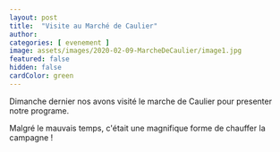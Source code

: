 ```yaml
---
layout: post
title:  "Visite au Marché de Caulier"
author: 
categories: [ evenement ]
image: assets/images/2020-02-09-MarcheDeCaulier/image1.jpg
featured: false
hidden: false
cardColor: green
---
```


Dimanche dernier nos avons visité le marche de Caulier pour presenter notre programe.

Malgré le mauvais temps, c'était une magnifique forme de chauffer la campagne !
